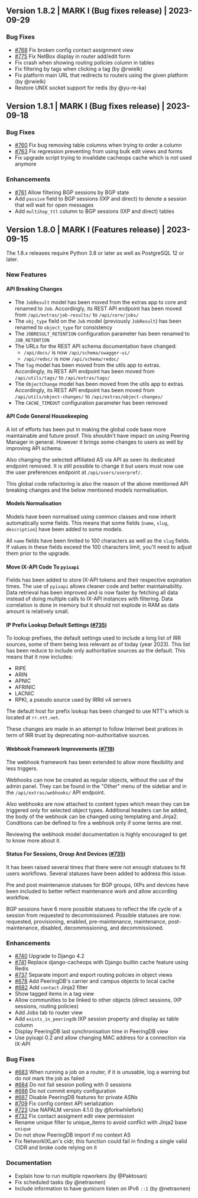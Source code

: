 ## Version 1.8.2 | MARK I (Bug fixes release) | 2023-09-29

### Bug Fixes

* [#768](https://github.com/peering-manager/peering-manager/issues/768) Fix broken config contact assignment view
* [#775](https://github.com/peering-manager/peering-manager/issues/775) Fix NetBox display in router add/edit form
* Fix crash when showing routing policies column in tables
* Fix filtering by tags when clicking a tag (by @rwielk)
* Fix platform main URL that redirects to routers using the given platform (by @rwielk)
* Restore UNIX socket support for redis (by @yu-re-ka)

## Version 1.8.1 | MARK I (Bug fixes release) | 2023-09-18

### Bug Fixes

* [#760](https://github.com/peering-manager/peering-manager/issues/760) Fix bug removing table columns when trying to order a column
* [#763](https://github.com/peering-manager/peering-manager/issues/763) Fix regression preventing from using bulk edit views and forms
* Fix upgrade script trying to invalidate cacheops cache which is not used anymore

### Enhancements

* [#761](https://github.com/peering-manager/peering-manager/issues/761) Allow filtering BGP sessions by BGP state
* Add `passive` field to BGP sessions (IXP and direct) to denote a session that will wait for open messages
* Add `multihop_ttl` column to BGP sessions (IXP and direct) tables

## Version 1.8.0 | MARK I (Features release) | 2023-09-15

The 1.8.x releases require Python 3.8 or later as well as PostgreSQL 12 or later.

### New Features

#### API Breaking Changes

* The `JobResult` model has been moved from the extras app to core and renamed to `Job`. Accordingly, its REST API endpoint has been moved from `/api/extras/job-results/` to `/api/core/jobs/`
* The `obj_type` field on the `Job` model (previously `JobResult`) has been renamed to `object_type` for consistency
* The `JOBRESULT_RETENTION` configuration parameter has been renamed to `JOB_RETENTION`
* The URLs for the REST API schema documentation have changed:
  * `/api/docs/` is now `/api/schema/swagger-ui/`
  * `/api/redoc/` is now `/api/schema/redoc/`
* The `Tag` model has been moved from the utils app to extras. Accordingly, its REST API endpoint has been moved from `/api/utils/tags/` to `/api/extras/tags/`
* The `ObjectChange` model has been moved from the utils app to extras. Accordingly, its REST API endpoint has been moved from `/api/utils/object-changes/` to `/api/extras/object-changes/`
* The `CACHE_TIMEOUT` configuration parameter has been removed

#### API Code General Housekeeping

A lot of efforts has been put in making the global code base more maintainable and future proof. This shouldn't have impact on using Peering Manager in general. However it brings some changes to users as well by improving API schema.

Also changing the selected affiliated AS via API as seen its dedicated endpoint removed. It is still possible to change it but users must now use the user preferences endpoint at `/api/users/userpref/`.

This global code refactoring is also the reason of the above mentioned API breaking changes and the below mentioned models normalisation.

#### Models Normalisation

Models have been normalised using common classes and now inherit automatically some fields. This means that some fields (`name`, `slug`, `description`) have been added to some models.

All `name` fields have been limited to 100 characters as well as the `slug` fields. If values in these fields exceed the 100 characters limit, you'll need to adjust them prior to the upgrade.

#### Move IX-API Code To `pyixapi`

Fields has been added to store IX-API tokens and their respective expiration times. The use of `pyixapi` allows cleaner code and better maintainability. Data retrieval has been improved and is now faster by fetching all data instead of doing multiple calls to IX-API instances with filtering. Data correlation is done in memory but it should not explode in RAM as data amount is relatively small.

#### IP Prefix Lookup Default Settings ([#735](https://github.com/peering-manager/peering-manager/issues/745))

To lookup prefixes, the default settings used to include a long list of IRR sources, some of them being less relevant as of today (year 2023). This list has been reduce to include only authoritative sources as the default. This means that it now includes:

* RIPE
* ARIN
* APNIC
* AFRINIC
* LACNIC
* RPKI, a pseudo source used by IRRd v4 servers

The default host for prefix lookup has been changed to use NTT's which is located at `rr.ntt.net`.

These changes are made in an attempt to follow Internet best pratices in term of IRR trust by deprecating non-authoritative sources.

#### Webhook Framework Improvements ([#719](https://github.com/peering-manager/peering-manager/issues/719))

The webhook framework has been extended to allow more flexibility and less triggers.

Webhooks can now be created as regular objects, without the use of the admin panel. They can be found in the "Other" menu of the sidebar and in the `/api/extras/webhooks/` API endpoint.

Also webhooks are now attached to content types which mean they can be triggered only for selected object types. Additional headers can be added, the body of the webhook can be changed using templating and Jinja2. Conditions can be defined to fire a webhook only if some terms are met.

Reviewing the webhook model documentation is highly encouraged to get to know more about it.

#### Status For Sessions, Group And Devices ([#735](https://github.com/peering-manager/peering-manager/issues/735))

It has been raised several times that there were not enough statuses to fit users workflows. Several statuses have been added to address this issue.

Pre and post maintenance statuses for BGP groups, IXPs and devices have been included to better reflect maintenance work and allow according workflow.

BGP sessions have 6 more possible statuses to reflect the life cycle of a session from
requested to decommissioned. Possible statuses are now: requested, provisioning, enabled, pre-maintenance, maintenance, post-maintenance, disabled, decommissioning, and decommissioned.

### Enhancements

* [#740](https://github.com/peering-manager/peering-manager/issues/740) Upgrade to Django 4.2
* [#741](https://github.com/peering-manager/peering-manager/issues/741) Replace django-cacheops with Django builtin cache feature using Redis
* [#737](https://github.com/peering-manager/peering-manager/issues/737) Separate import and export routing policies in object views
* [#678](https://github.com/peering-manager/peering-manager/issues/678) Add PeeringDB's carrier and campus objects to local cache
* [#682](https://github.com/peering-manager/peering-manager/issues/682) Add `contact` Jinja2 filter
* Show tagged items in a tag view
* Allow communities to be linked to other objects (direct sessions, IXP sessions, routing policies)
* Add Jobs tab to router view
* Add `exists_in_peeringdb` IXP session property and display as table column
* Display PeeringDB last synchronisation time in PeeringDB view
* Use pyixapi 0.2 and allow changing MAC address for a connection via IX-API

### Bug Fixes

* [#683](https://github.com/peering-manager/peering-manager/issues/683) When running a job on a router, if it is unusable, log a warning but do not mark the job as failed
* [#684](https://github.com/peering-manager/peering-manager/issues/684) Do not fail session polling with 0 sessions
* [#686](https://github.com/peering-manager/peering-manager/issues/686) Do not commit empty configuration
* [#687](https://github.com/peering-manager/peering-manager/issues/697) Disable PeeringDB features for private ASNs
* [#709](https://github.com/peering-manager/peering-manager/issues/709) Fix config context API serialization
* [#723](https://github.com/peering-manager/peering-manager/issues/723) Use NAPALM version 4.1.0 (by @forkwhilefork)
* [#732](https://github.com/peering-manager/peering-manager/issues/732) Fix contact assigment edit view permission
* Rename unique filter to unique_items to avoid conflict with Jinja2 base `unique`
* Do not show PeeringDB import if no context AS
* Fix NetworkIXLan's cidr, this function could fail in finding a single valid CIDR and broke code relying on it

### Documentation

* Explain how to run multiple rqworkers (by @Paktosan)
* Fix scheduled tasks (by @netravnen)
* Include information to have gunicorn listen on IPv6 `::1` (by @netravnen)
